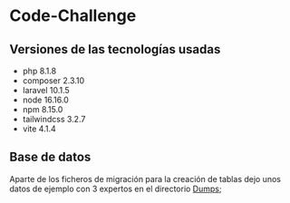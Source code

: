 # Code-Challenge

## Versiones de las tecnologías usadas
* php 8.1.8
* composer 2.3.10
* laravel 10.1.5
* node 16.16.0
* npm 8.15.0
* tailwindcss 3.2.7
* vite 4.1.4

## Base de datos
Aparte de los ficheros de migración para la creación de tablas dejo unos datos de ejemplo con 3 expertos en el directorio [Dumps](database/dumps/laravel_experts.sql);

